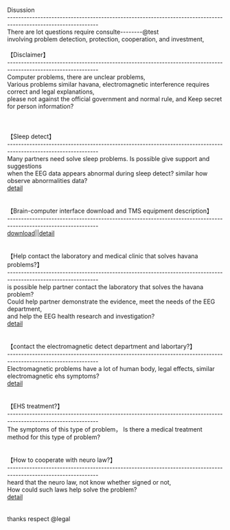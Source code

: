 Disussion<br>
---------------------------------------------------------------------------------------------------------------<br>
There are lot questions require consulte--------@test<br>
involving problem detection, protection, cooperation, and investment,<br>
<br>
【Disclaimer】<br>
---------------------------------------------------------------------------------------------------------------<br>
Computer problems, there are unclear problems,<br>
Various problems similar havana, electromagnetic interference requires correct and legal explanations,<br>
please not against the official government and normal rule, and Keep secret for person information?<br>
<br><br><br>
【Sleep detect】<br>
---------------------------------------------------------------------------------------------------------------<br>
Many partners need solve sleep problems. Is possible give support and suggestions<br> 
when the EEG data appears abnormal during sleep detect? similar how observe abnormalities data?<br>
<a href="https://mne.tools/stable/auto_tutorials/clinical/60_sleep.html">detail</a>
<br><br><br>
【Brain-computer interface download and TMS equipment description】<br>
---------------------------------------------------------------------------------------------------------------<br>
<a href="https://store.neurosky.com/collections/apps">download</a>||<a href="https://muhc.ca/neuromodulation/page/what-rtms">detail</a><br><br><br>
【Help contact the laboratory and medical clinic that solves havana problems?】<br>
---------------------------------------------------------------------------------------------------------------<br>
is possible help partner contact the laboratory that solves the havana problem?<br>
Could help partner demonstrate the evidence, meet the needs of the EEG department,<br>
and help the EEG health research and investigation?<br>
<a href="https://ottawacitizen.com/news/local-news/i-should-not-have-been-sent-back-there-canadian-diplomat-says-government-sent-him-back-to-cuba-with-brain-injury">detail</a>
<br><br><br>
【contact the electromagnetic detect department and labortary?】<br>
---------------------------------------------------------------------------------------------------------------<br>
Electromagnetic problems have a lot of human body, legal effects, similar electromagnetic ehs symptoms?<br>
<a href="https://standards.ieee.org/">detail</a>
<br><br><br>
【EHS treatment?】<br>
---------------------------------------------------------------------------------------------------------------<br>
The symptoms of this type of problem， Is there a medical treatment method for this type of problem?
<br><br><br>
【How to cooperate with neuro law?】<br>
---------------------------------------------------------------------------------------------------------------<br>
heard that the neuro law, not know whether signed or not,<br>
How could such laws help solve the problem?<br>
<a href="https://spectrum.ieee.org/neurotech-neurorights?fbclid=IwAR2rY49pd2wqOgzifZ-Ua6VcCVZZHydbreCrDcl2lJ3a8H7en9tECtLeZFs">detail</a>
<br><br><br>
thanks respect @legal<br>
